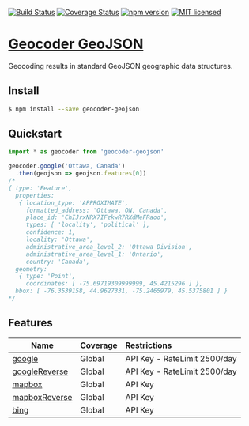 [![Build Status](https://travis-ci.org/DenisCarriere/geocoder-geojson.svg?branch=master)](https://travis-ci.org/DenisCarriere/geocoder-geojson)
[![Coverage Status](https://coveralls.io/repos/github/DenisCarriere/geocoder-geojson/badge.svg?branch=master)](https://coveralls.io/github/DenisCarriere/geocoder-geojson?branch=master)
[![npm version](https://badge.fury.io/js/geocoder-geojson.svg)](https://badge.fury.io/js/geocoder-geojson)
[![MIT licensed](https://img.shields.io/badge/license-MIT-blue.svg)](https://raw.githubusercontent.com/DenisCarriere/geocoder-geojson/master/LICENSE)

# [Geocoder GeoJSON](https://www.npmjs.com/package/geocoder-geojson)

Geocoding results in standard GeoJSON geographic data structures.

## Install

```bash
$ npm install --save geocoder-geojson
```

## Quickstart

```javascript
import * as geocoder from 'geocoder-geojson'

geocoder.google('Ottawa, Canada')
  .then(geojson => geojson.features[0])
/*
{ type: 'Feature',
  properties:
   { location_type: 'APPROXIMATE',
     formatted_address: 'Ottawa, ON, Canada',
     place_id: 'ChIJrxNRX7IFzkwR7RXdMeFRaoo',
     types: [ 'locality', 'political' ],
     confidence: 1,
     locality: 'Ottawa',
     administrative_area_level_2: 'Ottawa Division',
     administrative_area_level_1: 'Ontario',
     country: 'Canada',
  geometry:
   { type: 'Point',
     coordinates: [ -75.69719309999999, 45.4215296 ] },
  bbox: [ -76.3539158, 44.9627331, -75.2465979, 45.5375801 ] }
*/
```

## Features

| Name                              | Coverage    | Restrictions                 |
|-----------------------------------|:------------|:-----------------------------|
| [google](#google)                 | Global      | API Key - RateLimit 2500/day
| [googleReverse](#googlereverse)   | Global      | API Key - RateLimit 2500/day
| [mapbox](#mapbox)                 | Global      | API Key
| [mapboxReverse](#mapboxreverse)   | Global      | API Key
| [bing](#bing)                     | Global      | API Key

